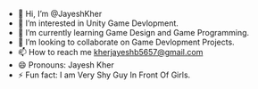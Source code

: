 - 👋 Hi, I’m @JayeshKher
- 👀 I’m interested in Unity Game Devlopment.
- 🌱 I’m currently learning Game Design and Game Programming.
- 💞️ I’m looking to collaborate on Game Devlopment Projects.
- 📫 How to reach me kherjayeshb5657@gmail.com
- 😄 Pronouns: Jayesh Kher
- ⚡ Fun fact: I am Very Shy Guy In Front Of Girls.

<!---
JayeshKher/JayeshKher is a ✨ special ✨ repository because its `README.md` (this file) appears on your GitHub profile.
You can click the Preview link to take a look at your changes.
--->
